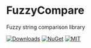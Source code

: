 # FuzzyCompare
Fuzzy string comparison library

[![Downloads](https://img.shields.io/nuget/dt/FuzzyCompare.svg)](https://www.nuget.org/packages/FuzzyCompare)
[![NuGet](https://img.shields.io/nuget/v/FuzzyCompare.svg)](https://www.nuget.org/packages/FuzzyCompare)
[![MIT](https://img.shields.io/badge/license-MIT-blue.svg)](https://github.com/vborovikov/fuzzy/blob/main/LICENSE)
